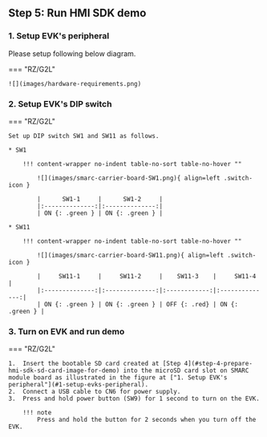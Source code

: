 ## Step 5: Run HMI SDK demo

### 1. Setup EVK's peripheral

Please setup following below diagram.

=== "RZ/G2L"

    ![](images/hardware-requirements.png)

### 2. Setup EVK's DIP switch

=== "RZ/G2L"

    Set up DIP switch SW1 and SW11 as follows.

    * SW1

        !!! content-wrapper no-indent table-no-sort table-no-hover ""

            ![](images/smarc-carrier-board-SW1.png){ align=left .switch-icon }

            |      SW1-1     |      SW1-2     |
            |:--------------:|:--------------:|
            | ON {: .green } | ON {: .green } |

    * SW11

        !!! content-wrapper no-indent table-no-sort table-no-hover ""

            ![](images/smarc-carrier-board-SW11.png){ align=left .switch-icon }

            |     SW11-1     |     SW11-2     |    SW11-3    |     SW11-4     |
            |:--------------:|:--------------:|:------------:|:--------------:|
            | ON {: .green } | ON {: .green } | OFF {: .red} | ON {: .green } |

### 3. Turn on EVK and run demo

=== "RZ/G2L"

    1.  Insert the bootable SD card created at [Step 4](#step-4-prepare-hmi-sdk-sd-card-image-for-demo) into the microSD card slot on SMARC module board as illustrated in the figure at ["1. Setup EVK's peripheral"](#1-setup-evks-peripheral).
    2.  Connect a USB cable to CN6 for power supply.
    3.  Press and hold power button (SW9) for 1 second to turn on the EVK.

        !!! note
            Press and hold the button for 2 seconds when you turn off the EVK.
